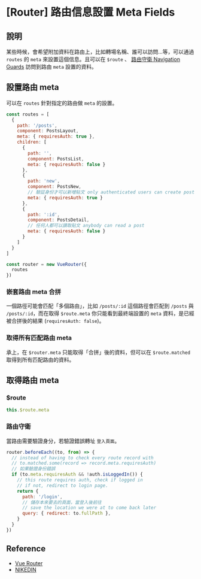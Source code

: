 # [Router] 路由信息設置 Meta Fields

## 說明
某些時候，會希望附加資料在路由上，比如轉場名稱、誰可以訪問...等，可以通過 `routes` 的 `meta` 來設置這個信息。且可以在 `$route` 、 [路由守衛 Navigation Guards] 訪問到路由 `meta` 設置的資料。

## 設置路由 meta
可以在 `routes` 針對指定的路由做 `meta` 的設置。

```js {5,10,16,22}
const routes = [
  {
    path: '/posts',
    component: PostsLayout,
    meta: { requiresAuth: true },
    children: [
      {
        path: '',
        component: PostsList,
        meta: { requiresAuth: false }
      },
      {
        path: 'new',
        component: PostsNew,
        // 驗証身份才可以新增貼文 only authenticated users can create posts
        meta: { requiresAuth: true }
      },
      {
        path: ':id',
        component: PostsDetail,
        // 任何人都可以讀取貼文 anybody can read a post
        meta: { requiresAuth: false }
      }
    ]
  }
]

const router = new VueRouter({
  routes
})
```
### 嵌套路由 meta 合拼
一個路徑可能會匹配「多個路由」，比如 `/posts/:id` 這個路徑會匹配到 `/posts` 與 `/posts/:id`，而在取得 `$route.meta` 你只能看到最終端設置的 `meta` 資料，是已經被合拼後的結果 (`requiresAuth: false`)。

### 取得所有匹配路由 meta
承上，在 `$router.meta` 只能取得「合拼」後的資料，但可以在 `$route.matched` 取得到所有匹配路由的資料。

## 取得路由 meta
### $route
```js
this.$route.meta
```

### 路由守衛
當路由需要驗證身分，若驗證錯誤轉址 `登入頁面`。

```js {5}
router.beforeEach((to, from) => {
  // instead of having to check every route record with
  // to.matched.some(record => record.meta.requiresAuth)
  // 如果驗證身份錯誤
  if (to.meta.requiresAuth && !auth.isLoggedIn()) {
    // this route requires auth, check if logged in
    // if not, redirect to login page.
    return {
      path: '/login',
      // 儲存本來要去的頁面，當登入後前往
      // save the location we were at to come back later
      query: { redirect: to.fullPath },
    }
  }
})
```

## Reference
[路由守衛 Navigation Guards]: /Vue/navigation-guards
- [Vue Router](https://router.vuejs.org/guide/advanced/meta.html)
- [NIKEDIN](https://naikyding.github.io/book/vue/router-meta.html#%E4%BD%BF%E7%94%A8%E8%B7%AF%E7%94%B1%E4%BF%A1%E6%81%AF)